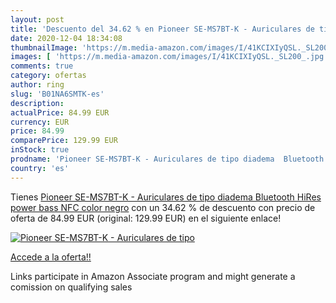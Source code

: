 ```yaml
---
layout: post
title: 'Descuento del 34.62 % en Pioneer SE-MS7BT-K - Auriculares de tipo'
date: 2020-12-04 18:34:08
thumbnailImage: 'https://m.media-amazon.com/images/I/41KCIXIyQSL._SL200_.jpg'
images: [ 'https://m.media-amazon.com/images/I/41KCIXIyQSL._SL200_.jpg' ]
comments: true
category: ofertas
author: ring
slug: 'B01NA6SMTK-es'
description:
actualPrice: 84.99 EUR
currency: EUR
price: 84.99
comparePrice: 129.99 EUR
inStock: true
prodname: 'Pioneer SE-MS7BT-K - Auriculares de tipo diadema  Bluetooth  HiRes  power bass  NFC   color negro'
country: 'es'
---
```


Tienes [Pioneer SE-MS7BT-K - Auriculares de tipo diadema  Bluetooth  HiRes  power bass  NFC   color negro](https://www.amazon.es/dp/B01NA6SMTK/?tag=tolees-21) con un 34.62 % de descuento con precio de oferta de 84.99 EUR (original: 129.99 EUR) en el siguiente enlace!

[![Pioneer SE-MS7BT-K - Auriculares de tipo](https://m.media-amazon.com/images/I/41KCIXIyQSL._SL200_.jpg)](https://www.amazon.es/dp/B01NA6SMTK/?tag=tolees-21)

[Accede a la oferta!!](https://www.amazon.es/dp/B01NA6SMTK/?tag=tolees-21)

Links participate in Amazon Associate program and might generate a comission on qualifying sales


